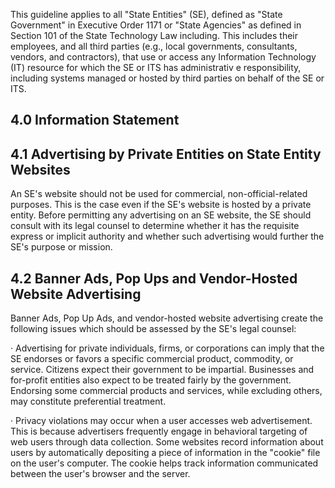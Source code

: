 This guideline applies to all "State Entities" (SE), defined as "State Government" in Executive Order 1171 or "State Agencies" as defined in Section 101 of the State Technology Law including. This includes their employees, and all third parties (e.g., local governments, consultants, vendors, and contractors), that use or access any Information Technology (IT) resource for which the SE or ITS has administrativ e responsibility, including systems managed or hosted by third parties on behalf of the SE or ITS.

## **4.0 Information Statement**

## **4.1 Advertising by Private Entities on State Entity Websites**

An SE's website should not be used for commercial, non-official-related purposes. This is the case even if the SE's website is hosted by a private entity. Before permitting any advertising on an SE website, the SE should consult with its legal counsel to determine whether it has the requisite express or implicit authority and whether such advertising would further the SE's purpose or mission.

## **4.2 Banner Ads, Pop Ups and Vendor-Hosted Website Advertising**

Banner Ads, Pop Up Ads, and vendor-hosted website advertising create the following issues which should be assessed by the SE's legal counsel:

· Advertising for private individuals, firms, or corporations can imply that the SE endorses or favors a specific commercial product, commodity, or service. Citizens expect their government to be impartial. Businesses and for-profit entities also expect to be treated fairly by the government. Endorsing some commercial products and services, while excluding others, may constitute preferential treatment.

· Privacy violations may occur when a user accesses web advertisement. This is because advertisers frequently engage in behavioral targeting of web users through data collection. Some websites record information about users by automatically depositing a piece of information in the "cookie" file on the user's computer. The cookie helps track information communicated between the user's browser and the server.
